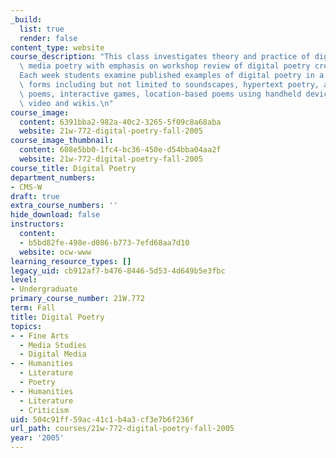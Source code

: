 ```yaml
---
_build:
  list: true
  render: false
content_type: website
course_description: "This class investigates theory and practice of digital or new\
  \ media poetry with emphasis on workshop review of digital poetry created by students.\_\
  Each week students examine published examples of digital poetry in a variety of\
  \ forms including but not limited to soundscapes, hypertext poetry, animation, code\
  \ poems, interactive games, location-based poems using handheld devices, digital\
  \ video and wikis.\n"
course_image:
  content: 6391bba2-982a-40c2-3265-5f09c8a68aba
  website: 21w-772-digital-poetry-fall-2005
course_image_thumbnail:
  content: 608e5bb0-1fc4-bc36-450e-d54bba04aa2f
  website: 21w-772-digital-poetry-fall-2005
course_title: Digital Poetry
department_numbers:
- CMS-W
draft: true
extra_course_numbers: ''
hide_download: false
instructors:
  content:
  - b5bd82fe-498e-d086-b773-7efd68aa7d10
  website: ocw-www
learning_resource_types: []
legacy_uid: cb912af7-b476-8446-5d53-4d649b5e3fbc
level:
- Undergraduate
primary_course_number: 21W.772
term: Fall
title: Digital Poetry
topics:
- - Fine Arts
  - Media Studies
  - Digital Media
- - Humanities
  - Literature
  - Poetry
- - Humanities
  - Literature
  - Criticism
uid: 504c91ff-59ac-41c1-b4a3-cf3e7b6f236f
url_path: courses/21w-772-digital-poetry-fall-2005
year: '2005'
---
```

